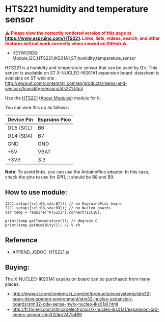 <!--- Copyright (c) 2016 ST Microelectronics. See the file LICENSE for copying permission. -->
HTS221 humidity and temperature sensor
======================

<span style="color:red">:warning: **Please view the correctly rendered version of this page at https://www.espruino.com/HTS221. Links, lists, videos, search, and other features will not work correctly when viewed on GitHub** :warning:</span>

* KEYWORDS: Module,I2C,HTS221,IKS01A1,ST,humidity,temperature,sensor

HTS221 is a humidity and temperature sensor that can be used by i2c. This sensor is available on ST X-NUCLEO-IKS01A1 expansion board.
datasheet is available on ST web site : 
     http://www.st.com/content/st_com/en/products/mems-and-sensors/humidity-sensors/hts221.html

Use the [HTS221](/modules/HTS221.js) ([About Modules](/Modules)) module for it.

You can wire this up as follows:

| Device Pin | Espruino Pico |
| ---------- | ------------- |
| D15 (SCL)  | B6            |
| D14 (SDA)  | B7            |
| GND        | GND           |
| +5V        | VBAT          |
| +3V3       | 3.3           |

**Note:** To avoid links, you can use the ArduinoPico adaptor. In this case, check the pins to use for SPI1, it should be B8 and B9.

How to use module:
------------------

```
I2C1.setup({scl:B6,sda:B7}); // on EspruinoPico board
I2C1.setup({scl:B8,sda:B9}); // on Nucleo boards
var temp = require("HTS221").connect(I2C10);

print(temp.getTemperature()); // degrees C
print(temp.getHumidity()); // % rh
```

Reference
---------

* APPEND_JSDOC: HTS221.js

Buying:
-------

The X-NUCLEO-IKS01A1 expansion board can be purchased from many places:

* http://www.st.com/content/st_com/en/products/ecosystems/stm32-open-development-environment/stm32-nucleo-expansion-boards/stm32-ode-sense-hw/x-nucleo-iks01a1.html
* http://fr.farnell.com/stmicroelectronics/x-nucleo-iks01a1/expansion-brd-mems-sensor-stm32/dp/2475489
